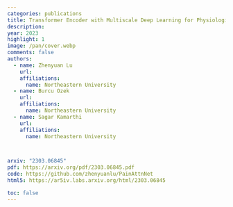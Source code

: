 ```yaml
---
categories: publications
title: Transformer Encoder with Multiscale Deep Learning for Physiological Signals
description:
year: 2023
highlight: 1
image: /pan/cover.webp
comments: false
authors:
  - name: Zhenyuan Lu
    url:
    affiliations:
      name: Northeastern University
  - name: Burcu Ozek
    url:
    affiliations:
      name: Northeastern University
  - name: Sagar Kamarthi
    url:
    affiliations:
      name: Northeastern University



arxiv: "2303.06845"
pdf: https://arxiv.org/pdf/2303.06845.pdf
code: https://github.com/zhenyuanlu/PainAttnNet
html5: https://ar5iv.labs.arxiv.org/html/2303.06845

toc: false
---
```


